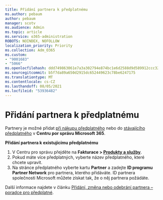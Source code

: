 ```yaml
---
title: Přidání partnera k předplatnému
ms.author: pebaum
author: pebaum
manager: scotv
ms.audience: Admin
ms.topic: article
ms.service: o365-administration
ROBOTS: NOINDEX, NOFOLLOW
localization_priority: Priority
ms.collection: Adm_O365
ms.custom:
- "9001683"
- "5066"
ms.openlocfilehash: ddd749863061e7a3a302794e874bc1e6d2588d9d589912ccc32eb37cd953d406
ms.sourcegitcommit: b5f7da89a650d2915dc652449623c78be6247175
ms.translationtype: MT
ms.contentlocale: cs-CZ
ms.lasthandoff: 08/05/2021
ms.locfileid: "53936482"
---
```

# <a name="add-a-partner-to-your-subscription"></a>Přidání partnera k předplatnému

Partnery je možné přidat [při nákupu předplatného](https://docs.microsoft.com/microsoft-365/admin/misc/add-partner?view=o365-worldwide#add-a-partner-at-the-time-of-purchase) nebo do [stávajícího předplatného](https://docs.microsoft.com/microsoft-365/admin/misc/add-partner?view=o365-worldwide#add-a-partner-to-an-existing-subscription) v **Centru por správu Microsoft 365**.

**Přidání partnera k existujícímu předplatnému**

1. V Centru pro správu přejděte na **Fakturace > [Produkty a služby](https://go.microsoft.com/fwlink/p/?linkid=842054)**. 
2. Pokud máte více předplatných, vyberte název předplatného, které chcete upravit. 
3. Na stránce předplatného vyberte kartu **Partner** a zadejte **ID programu Partner Network** pro partnera, kterého přidáváte. ID partnera společnosti Microsoft můžete získat tak, že o něj partnera požádáte. 

Další informace najdete v článku [Přidání, změna nebo odebrání partnera – poradce pro předplatné](https://docs.microsoft.com/microsoft-365/admin/misc/add-partner). 
